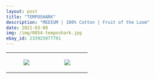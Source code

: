 ```yaml
---
layout: post
title: "TEMPOSHARK"
description: "MEDIUM | 100% Cotton | Fruit of the Loom"
date: 2021-03-08
img: /img/0054-temposhark.jpg
ebay_id: 233925077791
---
```




<table style="width:100%;"><tr><td style="vertical-align:top;">
      <figure class="tmblr-full" data-orig-height="2048" data-orig-width="1365" data-orig-src="https://concertshirts.netlify.app/shirts/0054/0054-01.jpg"><img src="https://64.media.tumblr.com/86ffa9e8a01ae111e80c156d024c1740/314eafb2bfcd80d2-79/s540x810/cc0977ecb8dcf6d42df9779e1bf38a5df43416be.jpg" data-orig-height="2048" data-orig-width="1365" data-orig-src="https://concertshirts.netlify.app/shirts/0054/0054-01.jpg"/></figure></td>
    <td style="vertical-align:top;">
      <figure class="tmblr-full" data-orig-height="2048" data-orig-width="1365" data-orig-src="https://concertshirts.netlify.app/shirts/0054/0054-02.jpg"><img src="https://64.media.tumblr.com/8b4f6f15cc32a7ed55d2c0a43318e3e4/314eafb2bfcd80d2-32/s540x810/82622405ae884921dfb11836535100453dd56e6e.jpg" data-orig-height="2048" data-orig-width="1365" data-orig-src="https://concertshirts.netlify.app/shirts/0054/0054-02.jpg"/></figure></td>
  </tr></table>
